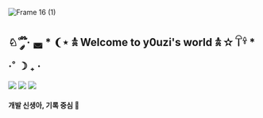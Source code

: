 ![Frame 16 (1)](https://github.com/yujiyeong/yujiyeong/assets/149862753/a72b3105-8412-4a12-9c22-7da45e1c09ba)

## ♘˚ ༘ ໊· ◛ * ❨⋆ 𖠋 **Welcome to y0uzi's world** 𖠋 ✫ 𓋼𓍊 * ·˚ ☽ ₊ ·

<a href="https://velog.io/@y0uwl/">
  <img src="https://img.shields.io/badge/velog-20C997?style=flat-square&logo=velog&logoColor=white"/></a>    

<a href="https://www.linkedin.com/in/y0uwl/">
  <img src="https://img.shields.io/badge/LinkedIn-0A66C2?style=flat-square&logo=LinkedIn&logoColor=white"/></a>

<a href="https://www.instagram.com/y0uzi/">
  <img src="https://img.shields.io/badge/instagram-E4405F?style=flat-square&logo=instagram&logoColor=white"/></a>

#### 개발 신생아, 기록 중심 🌱
